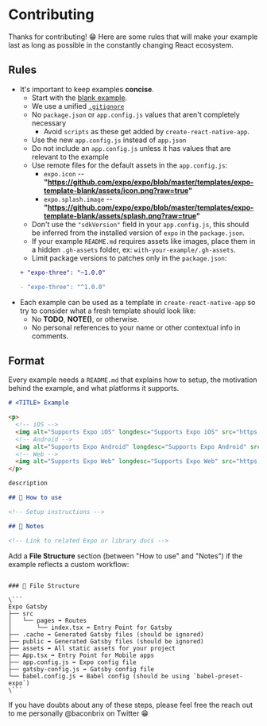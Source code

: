 # Contributing

Thanks for contributing! 😁 Here are some rules that will make your example last as long as possible in the constantly changing React ecosystem.

## Rules

- It's important to keep examples **concise**.
  - Start with the [blank example](./blank).
  - We use a unified [`.gitignore`](./.gitignore)
  - No `package.json` or `app.config.js` values that aren't completely necessary
    - Avoid `scripts` as these get added by `create-react-native-app`.
  - Use the new `app.config.js` instead of `app.json`
  - Do not include an `app.config.js` unless it has values that are relevant to the example
  - Use remote files for the default assets in the `app.config.js`:
    - `expo.icon` -- **"https://github.com/expo/expo/blob/master/templates/expo-template-blank/assets/icon.png?raw=true"**
    - `expo.splash.image` -- **"https://github.com/expo/expo/blob/master/templates/expo-template-blank/assets/splash.png?raw=true"**
  - Don't use the `"sdkVersion"` field in your `app.config.js`, this should be inferred from the installed version of `expo` in the `package.json`.
  - If your example `README.md` requires assets like images, place them in a hidden `.gh-assets` folder, ex: `with-your-example/.gh-assets`.
  - Limit package versions to patches only in the `package.json`:
  ```diff
  + "expo-three": "~1.0.0"
  
  - "expo-three": "^1.0.0"
  ```
- Each example can be used as a template in `create-react-native-app` so try to consider what a fresh template should look like:
  - No **TODO**, **NOTE()**, or otherwise.
  - No personal references to your name or other contextual info in comments.

## Format

Every example needs a `README.md` that explains how to setup, the motivation behind the example, and what platforms it supports.

```md
# <TITLE> Example

<p>
  <!-- iOS -->
  <img alt="Supports Expo iOS" longdesc="Supports Expo iOS" src="https://img.shields.io/badge/iOS-4630EB.svg?style=flat-square&logo=APPLE&labelColor=999999&logoColor=fff" />
  <!-- Android -->
  <img alt="Supports Expo Android" longdesc="Supports Expo Android" src="https://img.shields.io/badge/Android-4630EB.svg?style=flat-square&logo=ANDROID&labelColor=A4C639&logoColor=fff" />
  <!-- Web -->
  <img alt="Supports Expo Web" longdesc="Supports Expo Web" src="https://img.shields.io/badge/web-4630EB.svg?style=flat-square&logo=GOOGLE-CHROME&labelColor=4285F4&logoColor=fff" />
</p>

description

## 🚀 How to use

<!-- Setup instructions -->

## 📝 Notes

<!-- Link to related Expo or library docs -->

```

Add a **File Structure** section (between "How to use" and "Notes") if the example reflects a custom workflow:

```

### 📁 File Structure

\```
Expo Gatsby
├── src
│   └── pages ➡️ Routes
│       └── index.tsx ➡️ Entry Point for Gatsby
├── .cache ➡️ Generated Gatsby files (should be ignored)
├── public ➡️ Generated Gatsby files (should be ignored)
├── assets ➡️ All static assets for your project
├── App.tsx ➡️ Entry Point for Mobile apps
├── app.config.js ➡️ Expo config file
├── gatsby-config.js ➡️ Gatsby config file
└── babel.config.js ➡️ Babel config (should be using `babel-preset-expo`)
\```

```

If you have doubts about any of these steps, please feel free the reach out to me personally @baconbrix on Twitter 😁
